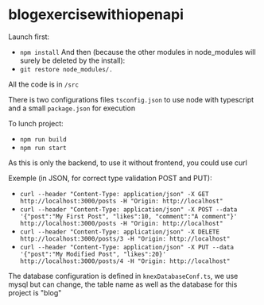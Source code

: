 # blogexercisewithiopenapi

Launch first:
  * `npm install`
And then (because the other modules in node_modules will surely be deleted by the install):
  * `git restore node_modules/.`

All the code is in `/src`

There is two configurations files `tsconfig.json` to use node with typescript and a small `package.json` for execution

To lunch project:
  * `npm run build`
  * `npm run start`

As this is only the backend, to use it without frontend, you could use curl

Exemple (in JSON, for correct type validation POST and PUT):
  * `curl --header "Content-Type: application/json" -X GET http://localhost:3000/posts -H "Origin: http://localhost"`
  * `curl --header "Content-Type: application/json" -X POST --data '{"post":"My First Post", "likes":10, "comment":"A comment"}' http://localhost:3000/posts -H "Origin: http://localhost"`
  * `curl --header "Content-Type: application/json" -X DELETE http://localhost:3000/posts/3 -H "Origin: http://localhost"`
  * `curl --header "Content-Type: application/json" -X PUT --data '{"post":"My Modified Post", "likes":20}' http://localhost:3000/posts/4 -H "Origin: http://localhost"`

The database configuration is defined in `knexDatabaseConf.ts`, we use mysql but can change, the table name as well as the database for this project is "blog"
